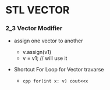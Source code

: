 # STL VECTOR

### 2_3 Vector Modifier

- assign one vector to another

  - v.assign(v1)
  - v = v1; // will use it

- Shortcut For Loop for Vector travarse
  - `cpp for(int x: v) cout<<x `
